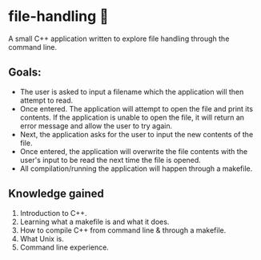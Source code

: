 # file-handling 📂
A small C++ application written to explore file handling through the command line.

## Goals:
- The user is asked to input a filename which the application will then attempt to read.
- Once entered. The application will attempt to open the file and print its contents. If the application is unable to open the file, it will return an error message and allow the user to try again.
- Next, the application asks for the user to input the new contents of the file.
- Once entered, the application will overwrite the file contents with the user's input to be
read the next time the file is opened.
- All compilation/running the application will happen through a makefile.

## Knowledge gained
1. Introduction to C++.
2. Learning what a makefile is and what it does.
3. How to compile C++ from command line & through a makefile.
6. What Unix is.
7. Command line experience.
